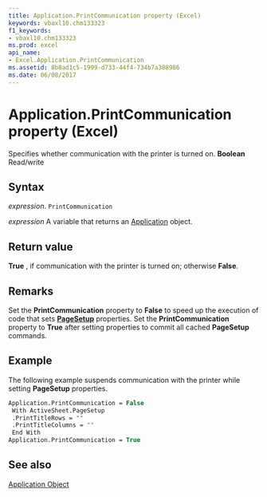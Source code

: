 ```yaml
---
title: Application.PrintCommunication property (Excel)
keywords: vbaxl10.chm133323
f1_keywords:
- vbaxl10.chm133323
ms.prod: excel
api_name:
- Excel.Application.PrintCommunication
ms.assetid: 8b8ad1c5-1999-d733-44f4-734b7a388986
ms.date: 06/08/2017
---
```



# Application.PrintCommunication property (Excel)

Specifies whether communication with the printer is turned on.  **Boolean** Read/write


## Syntax

 _expression_. `PrintCommunication`

 _expression_ A variable that returns an [Application](Excel.Application-graph-property.md) object.


## Return value

 **True** , if communication with the printer is turned on; otherwise **False**.


## Remarks

Set the  **PrintCommunication** property to **False** to speed up the execution of code that sets **[PageSetup](Excel.PageSetup.md)** properties. Set the **PrintCommunication** property to **True** after setting properties to commit all cached **PageSetup** commands.


## Example

The following example suspends communication with the printer while setting  **PageSetup** properties.


```vb
Application.PrintCommunication = False 
 With ActiveSheet.PageSetup 
 .PrintTitleRows = "" 
 .PrintTitleColumns = "" 
 End With 
Application.PrintCommunication = True
```


## See also


[Application Object](Excel.Application(object).md)

